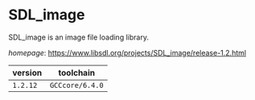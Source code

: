 # SDL_image

SDL_image is an image file loading library.

*homepage*: <https://www.libsdl.org/projects/SDL_image/release-1.2.html>

version | toolchain
--------|----------
``1.2.12`` | ``GCCcore/6.4.0``
